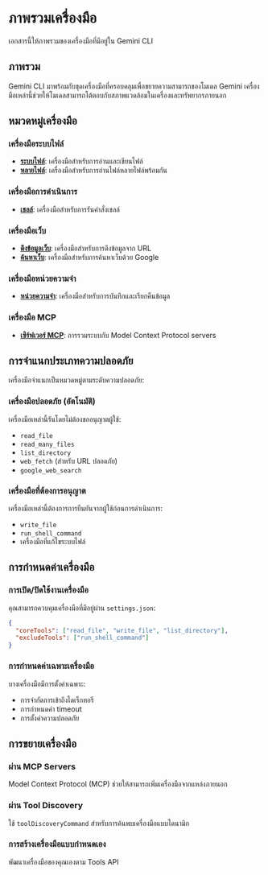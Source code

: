 # ภาพรวมเครื่องมือ

เอกสารนี้ให้ภาพรวมของเครื่องมือที่มีอยู่ใน Gemini CLI

## ภาพรวม

Gemini CLI มาพร้อมกับชุดเครื่องมือที่ครอบคลุมเพื่อขยายความสามารถของโมเดล Gemini เครื่องมือเหล่านี้ช่วยให้โมเดลสามารถโต้ตอบกับสภาพแวดล้อมในเครื่องและทรัพยากรภายนอก

## หมวดหมู่เครื่องมือ

### เครื่องมือระบบไฟล์
- **[ระบบไฟล์](./file-system.md)**: เครื่องมือสำหรับการอ่านและเขียนไฟล์
- **[หลายไฟล์](./multi-file.md)**: เครื่องมือสำหรับการอ่านไฟล์หลายไฟล์พร้อมกัน

### เครื่องมือการดำเนินการ
- **[เชลล์](./shell.md)**: เครื่องมือสำหรับการรันคำสั่งเชลล์

### เครื่องมือเว็บ
- **[ดึงข้อมูลเว็บ](./web-fetch.md)**: เครื่องมือสำหรับการดึงข้อมูลจาก URL
- **[ค้นหาเว็บ](./web-search.md)**: เครื่องมือสำหรับการค้นหาเว็บด้วย Google

### เครื่องมือหน่วยความจำ
- **[หน่วยความจำ](./memory.md)**: เครื่องมือสำหรับการบันทึกและเรียกคืนข้อมูล

### เครื่องมือ MCP
- **[เซิร์ฟเวอร์ MCP](./mcp-server.md)**: การรวมระบบกับ Model Context Protocol servers

## การจำแนกประเภทความปลอดภัย

เครื่องมือจำแนกเป็นหมวดหมู่ตามระดับความปลอดภัย:

### เครื่องมือปลอดภัย (อัตโนมัติ)
เครื่องมือเหล่านี้รันโดยไม่ต้องขออนุญาตผู้ใช้:
- `read_file`
- `read_many_files`
- `list_directory`
- `web_fetch` (สำหรับ URL ปลอดภัย)
- `google_web_search`

### เครื่องมือที่ต้องการอนุญาต
เครื่องมือเหล่านี้ต้องการการยืนยันจากผู้ใช้ก่อนการดำเนินการ:
- `write_file`
- `run_shell_command`
- เครื่องมือที่แก้ไขระบบไฟล์

## การกำหนดค่าเครื่องมือ

### การเปิด/ปิดใช้งานเครื่องมือ

คุณสามารถควบคุมเครื่องมือที่มีอยู่ผ่าน `settings.json`:

```json
{
  "coreTools": ["read_file", "write_file", "list_directory"],
  "excludeTools": ["run_shell_command"]
}
```

### การกำหนดค่าเฉพาะเครื่องมือ

บางเครื่องมือมีการตั้งค่าเฉพาะ:
- การจำกัดการเข้าถึงไดเร็กทอรี
- การกำหนดค่า timeout
- การตั้งค่าความปลอดภัย

## การขยายเครื่องมือ

### ผ่าน MCP Servers
Model Context Protocol (MCP) ช่วยให้สามารถเพิ่มเครื่องมือจากแหล่งภายนอก

### ผ่าน Tool Discovery
ใช้ `toolDiscoveryCommand` สำหรับการค้นพบเครื่องมือแบบไดนามิก

### การสร้างเครื่องมือแบบกำหนดเอง
พัฒนาเครื่องมือของคุณเองตาม Tools API
